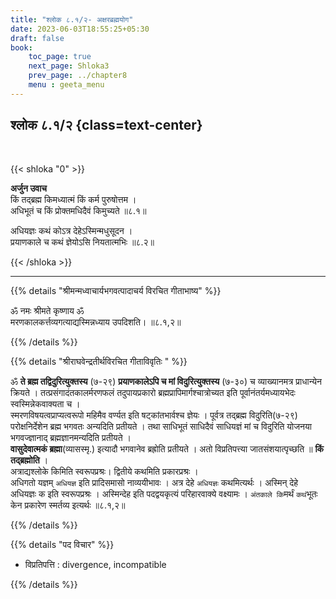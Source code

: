 ```yaml
---
title: "श्लोक ८.१/२- अक्षरब्रह्मयोग"
date: 2023-06-03T18:55:25+05:30
draft: false
book:
    toc_page: true
    next_page: Shloka3
    prev_page: ../chapter8
    menu : geeta_menu
---
```



## श्लोक ८.१/२ {class=text-center}

<br/>

{{< shloka  "0"  >}}

**अर्जुन उवाच**  
किं तद्ब्रह्म किमध्यात्मं किं कर्म पुरुषोत्तम ।  
अधिभूतं च किं प्रोक्तमधिदैवं किमुच्यते ॥८.१॥  

अधियज्ञः कथं कोऽत्र देहेऽस्मिन्मधुसूदन ।  
प्रयाणकाले च कथं ज्ञेयोऽसि नियतात्मभिः ॥८.२॥

{{< /shloka >}}

---

{{% details "श्रीमन्मध्वाचार्यभगवत्पादाचर्य विरचित  गीताभाष्य" %}}

ॐ नमः श्रीमते कृष्णाय ॐ   
मरणकालकर्त्तव्यगत्याद्यस्मिन्नध्याय उपदिशति। ॥८.१,२॥

{{% /details %}}


{{% details "श्रीराघवेन्द्रतीर्थविरचित गीताविवृतिः " %}}

ॐ **ते ब्रह्म तद्विदुरित्युक्तस्य** (७-२९) 
**प्रयाणकालेऽपि च मां विदुरित्युक्तस्य** (७-३०) च 
व्याख्यानमत्र प्राधान्येन क्रियते । तत्प्रसंगादंतकालर्मरणफलं 
तदुपायप्रकारो ब्रह्मप्रापिमार्गश्चात्रोच्यत इति पूर्वानंतर्यमध्यायभेदः 
स्वस्मिन्नेकवाक्यता च ।  
स्मरणविषयत्वप्राप्यत्वरूपो महिमैव वर्ण्यत इति षट्कांतभार्वश्च ज्ञेयः । 
पूर्वत्र तद्ब्रह्म विदुरिति(७-२९) परोक्षनिर्देशेन ब्रह्म भगवतः अन्यदिति 
प्रतीयते । तथा साधिभूतं साधिदैवं साधियज्ञं मां च विदुरिति योजनया 
भगवज्ज्ञानाद् ब्रह्मज्ञानमन्यदिति प्रतीयते ।  
**वासुदेवात्मकं ब्रह्मा**(व्यासस्मृ.) इत्यादौ भगवानेव ब्रह्रोति 
प्रतीयते । अतो विप्रतिपत्त्या जातसंशयात्पृच्छति ॥ 
**किं तद्ब्रह्मोति** ।   
अत्राद्यश्लोके किमिति स्वरूपप्रश्रः। 
द्वितीये कथमिति प्रकारप्रश्रः ।   
अधिगतो यज्ञम् `अधियज्ञ` इति प्रादिसमासो नाव्ययीभावः । 
अत्र देहे `अधियज्ञः` कथमित्यर्थः । अस्मिन्‌ देहे अधियज्ञः क 
इति स्वरूपप्रश्रः । अस्मिन्देह इति पदद्वयकृत्यं परिहारवाक्ये वक्ष्यामः ।
`अंतकाले कि`मर्थं `कथं`भूतः केन प्रकारेण स्मर्तव्य इत्यर्थः ॥८.१,२॥

{{% /details %}}


{{% details "पद विचार" %}}

- विप्रतिपत्ति : divergence, incompatible 

{{% /details %}}
